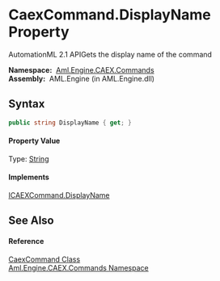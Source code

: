 CaexCommand.DisplayName Property
================================
AutomationML 2.1 APIGets the display name of the command

  **Namespace:**  [Aml.Engine.CAEX.Commands][1]  
  **Assembly:**  AML.Engine (in AML.Engine.dll)

Syntax
------

```csharp
public string DisplayName { get; }
```

#### Property Value
Type: [String][2]
#### Implements
[ICAEXCommand.DisplayName][3]  


See Also
--------

#### Reference
[CaexCommand Class][4]  
[Aml.Engine.CAEX.Commands Namespace][1]  

[1]: ../README.md
[2]: https://docs.microsoft.com/dotnet/api/system.string
[3]: ../ICAEXCommand/DisplayName.md
[4]: README.md
[5]: https://www.automationml.org
[6]: ../../icons/logoShade.png